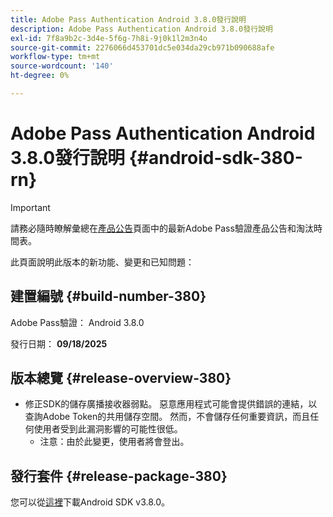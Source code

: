 ```yaml
---
title: Adobe Pass Authentication Android 3.8.0發行說明
description: Adobe Pass Authentication Android 3.8.0發行說明
exl-id: 7f8a9b2c-3d4e-5f6g-7h8i-9j0k1l2m3n4o
source-git-commit: 2276066d453701dc5e034da29cb971b090688afe
workflow-type: tm+mt
source-wordcount: '140'
ht-degree: 0%

---
```


# Adobe Pass Authentication Android 3.8.0發行說明 {#android-sdk-380-rn}

>[!IMPORTANT]
>
> 請務必隨時瞭解彙總在[產品公告](/help/authentication/product-announcements.md)頁面中的最新Adobe Pass驗證產品公告和淘汰時間表。

此頁面說明此版本的新功能、變更和已知問題：

## 建置編號 {#build-number-380}

Adobe Pass驗證： Android 3.8.0

發行日期： **09/18/2025**

## 版本總覽 {#release-overview-380}

* 修正SDK的儲存廣播接收器弱點。 惡意應用程式可能會提供錯誤的連結，以查詢Adobe Token的共用儲存空間。
然而，不會儲存任何重要資訊，而且任何使用者受到此漏洞影響的可能性很低。
   * 注意：由於此變更，使用者將會登出。

## 發行套件 {#release-package-380}

您可以從[這裡](https://tve.zendesk.com/hc/en-us/articles/204963219-Android-Native-AccessEnabler-Library)下載Android SDK v3.8.0。
